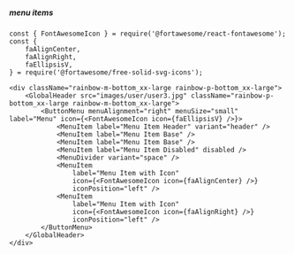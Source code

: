 ##### menu items

    const { FontAwesomeIcon } = require('@fortawesome/react-fontawesome');
    const {
        faAlignCenter,
        faAlignRight,
        faEllipsisV,
    } = require('@fortawesome/free-solid-svg-icons');

    <div className="rainbow-m-bottom_xx-large rainbow-p-bottom_xx-large">
        <GlobalHeader src="images/user/user3.jpg" className="rainbow-p-bottom_xx-large rainbow-m-bottom_xx-large">
            <ButtonMenu menuAlignment="right" menuSize="small" label="Menu" icon={<FontAwesomeIcon icon={faEllipsisV} />}>
                <MenuItem label="Menu Item Header" variant="header" />
                <MenuItem label="Menu Item Base" />
                <MenuItem label="Menu Item Base" />
                <MenuItem label="Menu Item Disabled" disabled />
                <MenuDivider variant="space" />
                <MenuItem
                    label="Menu Item with Icon"
                    icon={<FontAwesomeIcon icon={faAlignCenter} />}
                    iconPosition="left" />
                <MenuItem
                    label="Menu Item with Icon"
                    icon={<FontAwesomeIcon icon={faAlignRight} />}
                    iconPosition="left" />
            </ButtonMenu>
        </GlobalHeader>
    </div>

